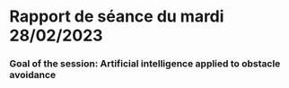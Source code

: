 # Rapport de séance du mardi 28/02/2023

### Goal of the session: Artificial intelligence applied to obstacle avoidance

<br />